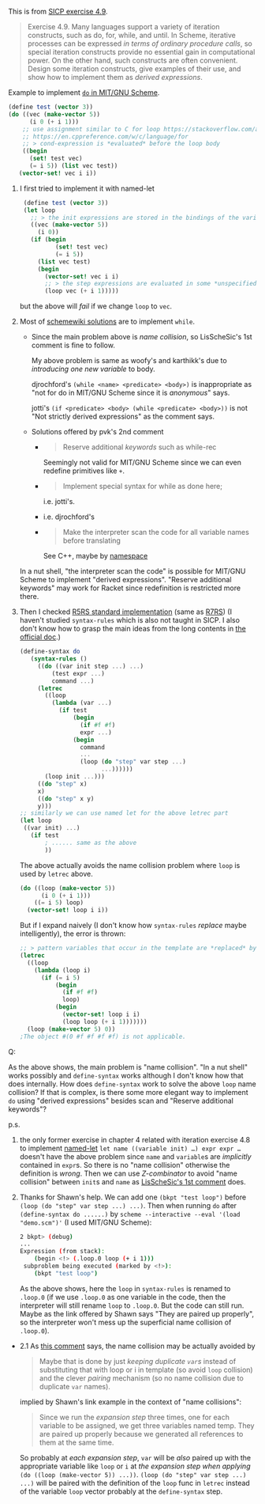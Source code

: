 This is from [SICP exercise 4.9][1].
> Exercise 4.9.  Many languages support a variety of iteration constructs, such as do, for, while, and until. In Scheme, iterative processes can be expressed *in terms of ordinary procedure calls*, so special iteration constructs provide no essential gain in computational power. On the other hand, such constructs are often convenient. Design some iteration constructs, give examples of their use, and show how to implement them as *derived expressions*.

Example to implement [`do` in MIT/GNU Scheme][2].
```scheme
(define test (vector 3))
(do ((vec (make-vector 5))
      (i 0 (+ i 1)))
    ;; use assignment similar to C for loop https://stackoverflow.com/a/276519/21294350
    ;; https://en.cppreference.com/w/c/language/for
    ;; > cond-expression is *evaluated* before the loop body
    ((begin 
      (set! test vec)
      (= i 5)) (list vec test))
   (vector-set! vec i i))
```

1. I first tried to implement it with named-let
     ```scheme
      (define test (vector 3))
      (let loop
        ;; > the init expressions are stored in the bindings of the variables, and then the iteration phase begins.
        ((vec (make-vector 5))
          (i 0))
        (if (begin 
               (set! test vec)
               (= i 5))
          (list vec test)
          (begin
            (vector-set! vec i i)
            ;; > the step expressions are evaluated in some *unspecified* order, the variables are bound to fresh locations, the results of the steps are stored in the bindings of the variables, and the next iteration begins.
            (loop vec (+ i 1)))))
      ```
      but the above will *fail* if we change `loop` to `vec`.

2. Most of [schemewiki solutions](http://community.schemewiki.org/?sicp-ex-4.9) are to implement `while`.
     - Since the main problem above is *name collision*, so LisScheSic's 1st comment is fine to follow. 
       
       My above problem is same as woofy's and karthikk's due to *introducing one new variable* to body.

       djrochford's `(while <name> <predicate> <body>)` is inappropriate as "not for do in MIT/GNU Scheme since it is *anonymous*" says.

       jotti's `(if <predicate> <body> (while <predicate> <body>))` is not "Not strictly derived expressions" as the comment says.
     - Solutions offered by pvk's 2nd comment
       - > Reserve additional *keywords* such as while-rec
       
         Seemingly not valid for MIT/GNU Scheme since we can even redefine primitives like `+`.
       - > Implement special syntax for while as done here;

         i.e. jotti's.
       - i.e. djrochford's
       - > Make the interpreter scan the code for all variable names before translating
       
         See C++, maybe by [namespace][3]
  
    In a nut shell, "the interpreter scan the code" is possible for MIT/GNU Scheme to implement "derived expressions". "Reserve additional keywords" may work for Racket since redefinition is restricted more there.

3. Then I checked [R5RS standard implementation](https://people.csail.mit.edu/jaffer/r5rs/Derived-expression-type.html) (same as [R7RS][4]) (I haven't studied `syntax-rules` which is also not taught in SICP. I also don't know how to grasp the main ideas from the long contents in [the official doc](https://www.gnu.org/software/mit-scheme/documentation/stable/mit-scheme-ref/Pattern-Language.html#index-syntax_002drules).)
     ```scheme
     (define-syntax do
        (syntax-rules ()
          ((do ((var init step ...) ...)
              (test expr ...)
              command ...)
          (letrec
            ((loop
              (lambda (var ...)
                (if test
                    (begin
                      (if #f #f)
                      expr ...)
                    (begin
                      command
                      ...
                      (loop (do "step" var step ...)
                            ...))))))
            (loop init ...)))
          ((do "step" x)
          x)
          ((do "step" x y)
          y)))
     ;; similarly we can use named let for the above letrec part
     (let loop 
      ((var init) ...)
        (if test
            ; ...... same as the above
            ))
     ```

     The above actually avoids the name collision problem where `loop` is used by `letrec` above.
     ```scheme
     (do ((loop (make-vector 5))
           (i 0 (+ i 1)))
         ((= i 5) loop)
       (vector-set! loop i i))
     ```

     But if I expand naively (I don't know how `syntax-rules` *replace* maybe intelligently), the error is thrown:
     ```scheme
     ;; > pattern variables that occur in the template are *replaced* by the subforms they match in the input.
     (letrec
       ((loop
         (lambda (loop i)
           (if (= i 5)
               (begin
                 (if #f #f)
                 loop)
               (begin
                 (vector-set! loop i i)
                 (loop loop (+ i 1)))))))
       (loop (make-vector 5) 0))
     ;The object #(0 #f #f #f #f) is not applicable.
     ```

Q:

As the above shows, the main problem is "name collision". "In a nut shell" works possibly and `define-syntax` works although I don't know how that does internally. How does `define-syntax` work to solve the above `loop` name collision? If that is complex, is there some more elegant way to implement `do` using "derived expressions" besides scan and "Reserve additional keywords"?

p.s. 

1. the only former exercise in chapter 4 related with iteration exercise 4.8 to implement [named-let][5] `let name ((variable init) …) expr expr …` doesn't have the above problem since `name` and `variable`s are *implicitly* contained in `expr`s. So there is no "name collision" otherwise the definition is *wrong*. Then we can use *Z-combinator* to avoid "name collision" between `init`s and `name` as [LisScheSic's 1st comment][6] does.

2. Thanks for Shawn's help. We can add one `(bkpt "test loop")` before `(loop (do "step" var step ...) ...)`. Then when running `do` after `(define-syntax do ......)` by `scheme --interactive --eval '(load "demo.scm")'` (I used MIT/GNU Scheme):
   ```bash
   2 bkpt> (debug)
   ...
   Expression (from stack):
       (begin <!> (.loop.0 loop (+ i 1)))
    subproblem being executed (marked by <!>):
       (bkpt "test loop")
   ```
   As the above shows, here the `loop` in `syntax-rules` is renamed to `.loop.0` (if we use `.loop.0` as one variable in the code, then the interpreter will still rename `loop` to `.loop.0`. But the code can still run. Maybe as the link offered by Shawn says "They are paired up properly", so the interpreter won't mess up the superficial name collision of `.loop.0`).
  - 2.1
    As [this comment](https://stackoverflow.com/questions/79098453/how-to-implement-one-anonymous-loop-form-like-do-in-the-evaluator-as-a-derived-e#comment139484711_79098453) says, the name collision may be actually avoided by
    > Maybe that is done by just *keeping duplicate `var`s* instead of substituting that with loop or i in template (so avoid `loop` collision) and the clever *pairing* mechanism (so no name collision due to duplicate `var` names).
    
    implied by Shawn's link example in the context of "name collisions":
    > Since we run the *expansion step* three times, one for each variable to be assigned, we get three variables named temp.  They are paired up properly because we generated all references to them at the same time.
    
    So probably at *each expansion step*, `var` will be *also* paired up with the appropriate variable like `loop` or `i` at *the expansion step when applying* `(do ((loop (make-vector 5)) ...))`. `(loop (do "step" var step ...) ...)` will be paired with the definition of the `loop` func in `letrec` instead of the variable `loop` vector probably at the `define-syntax` step.


  [1]: https://mitp-content-server.mit.edu/books/content/sectbyfn/books_pres_0/6515/sicp.zip/full-text/book/book-Z-H-26.html
  [2]: https://www.gnu.org/software/mit-scheme/documentation/stable/mit-scheme-ref/Iteration.html#index-do-2
  [3]: https://stackoverflow.com/a/3871548/21294350
  [4]: https://standards.scheme.org/corrected-r7rs/r7rs-Z-H-9.html#TAG:__tex2page_sec_7.3
  [5]: https://www.gnu.org/software/mit-scheme/documentation/stable/mit-scheme-ref/Iteration.html#index-let-6
  [6]: http://community.schemewiki.org/?sicp-ex-4.8